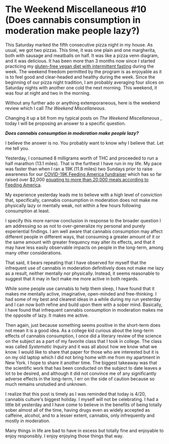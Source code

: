 # The Weekend Miscellaneous #10 (Does cannabis consumption in moderation make people lazy?)

This Saturday marked the fifth consecutive pizza night in my house. As usual, we got two pizzas. This time, it was one plain and one margherita, both with sausage and meatballs on half. It was like a pizza venn diagram, and it was delicious. It has been more than 3 months now since I started practicing my [gluten-free vegan diet with intermittent fasting](https://blogofjake.com/2020/01/21/the-gluten-free-vegan-diet-intermittent-fasting-and-green-smoothies/) during the week. The weekend freedom permitted by the program is as enjoyable as it is to feel good and clear-headed and healthy during the week. Since the beginning of our pizza night tradition, I am probably averaging four slices on Saturday nights with another one cold the next morning. This weekend, it was four at night and two in the morning.

Without any further ado or anything extemporaneous, here is the weekend review which I call  _The Weekend Miscellaneous_.

Changing it up a bit from my typical posts on _The Weekend Miscellaneous_ , today I will be proposing an answer to a specific question.

_**Does cannabis consumption in moderation make people lazy?**_

I believe the answer is no. You probably want to know why I believe that. Let me tell you.

Yesterday, I consumed 8 milligrams worth of THC and proceeded to run a half marathon (13.1 miles). That is the furthest I have run in my life. My pace was faster than when I ran a 19K (11.8 miles) two Sundays prior to raise awareness for our [COVID-19K Feeding America fundraiser](https://www.gofundme.com/manage/covid-19k) which has so far raised over $2,000 [equating to more than 20,000 meals according to Feeding America](https://www.feedingamerica.org/ways-to-give/faq/about-our-claims).

My experience yesterday leads me to believe with a high level of conviction that, specifically, cannabis consumption in moderation does not make me physically lazy or mentally weak, not within a few hours following consumption at least.

I specify this more narrow conclusion in response to the broader question I am addressing so as not to over-generalize my personal and purely experiential findings. I am well aware that cannabis consumption may affect different people in different ways, that consuming a greater amount of it or the same amount with greater frequency may alter its effects, and that it may have less easily observable impacts on people in the long-term, among many other considerations.

That said, it bears repeating that I have observed for myself that the infrequent use of cannabis in moderation definitively does not make me lazy as a result, neither mentally nor physically. Instead, it seems reasonable to suggest that it may in fact make me more active in both regards.

While some people use cannabis to help them sleep, I have found that it makes me mentally active, imaginative, open-minded and free-thinking. I had some of my best and clearest ideas in a while during my run yesterday and I can now both refine and build upon them with a sober mind. Basically, I have found that infrequent cannabis consumption in moderation makes me the opposite of lazy. It makes me active.

Then again, just because something seems positive in the short-term does not mean it is a good idea. As a college kid curious about the long-term effects of cannabis consumption, I once did a literary review of the science on the subject as a part of my favorite class that I took in college. The class was called _Systematic Inquiry_ and it was all about how we know what we know. I would like to share that paper for those who are interested but it is on my old laptop which I did not bring home with me from my apartment in New York. I hope to share it another time. The biggest takeaway was that the scientific work that has been conducted on the subject to date leaves a lot to be desired, and although it did not convince me of any significantly adverse effects in the long-term, I err on the side of caution because so much remains unstudied and unknown.

I realize that this post is timely as I was reminded that today is 4/20, cannabis culture's biggest holiday. I myself will not be celebrating. I had a little bit yesterday and I have come to believe in the benefits of being totally sober almost all of the time, having drugs even as widely accepted as caffeine, alcohol, and to a lesser extent, cannabis, only infrequently and mostly in moderation.

Many things in life are bad to have in excess but totally fine and enjoyable to enjoy responsibly. I enjoy enjoying those things that way.
